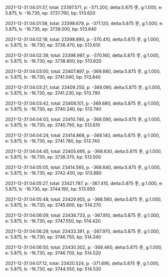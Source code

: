 2021-12-31 04:01:37, total: 23397.571, p: -371.200, delta:5.875 手, g:1.000, e: 5.875, b: -16.730, ep: 3737.760, bp: 513.620

2021-12-31 04:01:58, total: 23398.679, p: -371.120, delta:5.875 手, g:1.000, e: 5.875, b: -16.730, ep: 3738.000, bp: 513.640

2021-12-31 04:02:18, total: 23398.890, p: -370.410, delta:5.875 手, g:1.000, e: 5.875, b: -16.730, ep: 3738.470, bp: 513.610

2021-12-31 04:02:39, total: 23398.997, p: -370.160, delta:5.875 手, g:1.000, e: 5.875, b: -16.730, ep: 3738.800, bp: 513.620

2021-12-31 04:03:00, total: 23407.897, p: -369.680, delta:5.875 手, g:1.000, e: 5.875, b: -16.730, ep: 3741.040, bp: 513.840

2021-12-31 04:03:21, total: 23409.250, p: -369.090, delta:5.875 手, g:1.000, e: 5.875, b: -16.730, ep: 3741.230, bp: 513.790

2021-12-31 04:03:42, total: 23408.101, p: -369.680, delta:5.875 手, g:1.000, e: 5.875, b: -16.730, ep: 3740.240, bp: 513.740

2021-12-31 04:04:03, total: 23410.746, p: -368.090, delta:5.875 手, g:1.000, e: 5.875, b: -16.730, ep: 3740.790, bp: 513.610

2021-12-31 04:04:24, total: 23414.868, p: -368.140, delta:5.875 手, g:1.000, e: 5.875, b: -16.730, ep: 3741.780, bp: 513.740

2021-12-31 04:04:45, total: 23405.695, p: -368.630, delta:5.875 手, g:1.000, e: 5.875, b: -16.730, ep: 3739.370, bp: 513.500

2021-12-31 04:05:05, total: 23414.565, p: -368.640, delta:5.875 手, g:1.000, e: 5.875, b: -16.730, ep: 3742.400, bp: 513.880

2021-12-31 04:05:27, total: 23421.787, p: -367.410, delta:5.875 手, g:1.000, e: 5.875, b: -16.730, ep: 3744.190, bp: 513.950

2021-12-31 04:05:48, total: 23429.955, p: -368.560, delta:5.875 手, g:1.000, e: 5.875, b: -16.730, ep: 3745.600, bp: 514.270

2021-12-31 04:06:09, total: 23436.733, p: -367.810, delta:5.875 手, g:1.000, e: 5.875, b: -16.730, ep: 3747.550, bp: 514.420

2021-12-31 04:06:29, total: 23433.391, p: -367.970, delta:5.875 手, g:1.000, e: 5.875, b: -16.730, ep: 3746.750, bp: 514.340

2021-12-31 04:06:50, total: 23430.302, p: -369.460, delta:5.875 手, g:1.000, e: 5.875, b: -16.730, ep: 3746.700, bp: 514.520

2021-12-31 04:07:12, total: 23420.524, p: -371.690, delta:5.875 手, g:1.000, e: 5.875, b: -16.730, ep: 3744.550, bp: 514.530